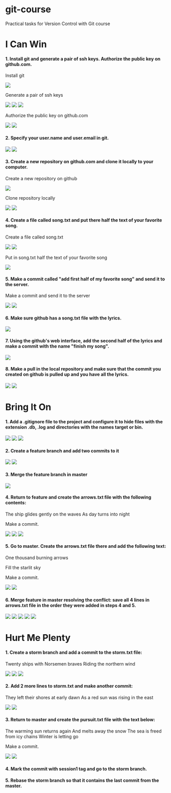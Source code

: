 # git-course
Practical tasks for Version Control with Git course

# I Can Win

#### 1. Install git and generate a pair of ssh keys. Authorize the public key on github.com.

Install git

![](/img/1.png)

Generate a pair of ssh keys

![](/img/2.png)
![](/img/3.png)
![](/img/4.png)

Authorize the public key on github.com

![](/img/5.png)
![](/img/6.png)

#### 2. Specify your user.name and user.email in git.

![](/img/8.png)
![](/img/8_1.png)

#### 3. Create a new repository on github.com and clone it locally to your computer.

Create a new repository on github

![](/img/9.png)

Clone repository locally

![](/img/10.png)
![](/img/11.png)

#### 4. Create a file called song.txt and put there half the text of your favorite song.

Create a file called song.txt

![](/img/12.png)
![](/img/13.png)

Put in song.txt half the text of your favorite song

![](/img/14.png)

#### 5. Make a commit called "add first half of my favorite song" and send it to the server.

Make a commit and send it to the server

![](/img/15.png)
![](/img/16.png)

#### 6. Make sure github has a song.txt file with the lyrics.

![](/img/17.png)

#### 7. Using the github's web interface, add the second half of the lyrics and make a commit with the name "finish my song".

![](/img/18.png)

#### 8. Make a pull in the local repository and make sure that the commit you created on github is pulled up and you have all the lyrics.

![](/img/19.png)
![](/img/20.png)

# Bring It On

#### 1. Add a .gitignore file to the project and configure it to hide files with the extension .db, .log and directories with the names target or bin.

![](/img/21.png)
![](/img/22.png)
![](/img/23.png)

#### 2. Create a feature branch and add two commits to it

![](/img/24.png)
![](/img/24_1.png)

#### 3. Merge the feature branch in master

![](/img/25.png)

#### 4. Return to feature and create the arrows.txt file with the following contents:

The ship glides gently on the waves
As day turns into night

Make a commit.

![](/img/26.png)
![](/img/26_1.png)
![](/img/26_2.png)

#### 5. Go to master. Create the arrows.txt file there and add the following text:

One thousand burning arrows

Fill the starlit sky

Make a commit.

![](/img/27.png)
![](/img/27_1.png)

#### 6. Merge feature in master resolving the conflict: save all 4 lines in arrows.txt file in the order they were added in steps 4 and 5.

![](/img/28.png)
![](/img/28_1.png)
![](/img/28_2.png)
![](/img/28_3.png)
![](/img/28_4.png)


# Hurt Me Plenty

#### 1. Create a storm branch and add a commit to the storm.txt file:

Twenty ships with Norsemen braves
Riding the northern wind

![](/img/29.png)
![](/img/29_1.png)
![](/img/29_2.png)

#### 2. Add 2 more lines to storm.txt and make another commit:

They left their shores at early dawn
As a red sun was rising in the east

![](/img/30.png)
![](/img/30_1.png)

#### 3. Return to master and create the pursuit.txt file with the text below:

The warming sun returns again
And melts away the snow
The sea is freed from icy chains
Winter is letting go

Make a commit.

![](/img/31.png)
![](/img/31_1.png)


#### 4. Mark the commit with session1 tag and go to the storm branch.

#### 5. Rebase the storm branch so that it contains the last commit from the master.
